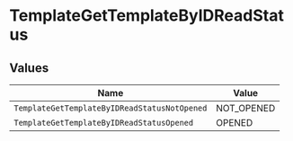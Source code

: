 # TemplateGetTemplateByIDReadStatus


## Values

| Name                                         | Value                                        |
| -------------------------------------------- | -------------------------------------------- |
| `TemplateGetTemplateByIDReadStatusNotOpened` | NOT_OPENED                                   |
| `TemplateGetTemplateByIDReadStatusOpened`    | OPENED                                       |